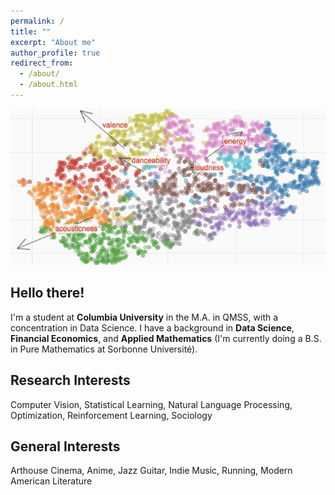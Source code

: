```yaml
---
permalink: /
title: ""
excerpt: "About me"
author_profile: true
redirect_from: 
  - /about/
  - /about.html
---
```


<img src="images/musicmap.jpg" style="width:800px;height:250px;">

**Hello there!**
---

I'm a student at **Columbia University** in the M.A. in QMSS, with a concentration in Data Science. I have a background in **Data Science**, **Financial Economics**, and **Applied Mathematics** (I'm currently doing a B.S. in Pure Mathematics at Sorbonne Université). 


**Research Interests**
---

Computer Vision, Statistical Learning, Natural Language Processing, Optimization, Reinforcement Learning, Sociology


**General Interests**
---

Arthouse Cinema, Anime, Jazz Guitar, Indie Music, Running, Modern American Literature



